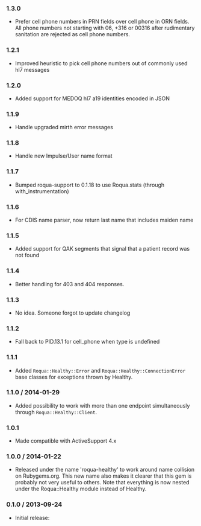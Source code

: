 ### 1.3.0

* Prefer cell phone numbers in PRN fields over cell phone in ORN fields. All phone numbers not starting with 06, +316 or 00316 after rudimentary sanitation are rejected as cell phone numbers.

### 1.2.1

* Improved heuristic to pick cell phone numbers out of commonly used hl7 messages

### 1.2.0

* Added support for MEDOQ hl7 a19 identities encoded in JSON

### 1.1.9

* Handle upgraded mirth error messages

### 1.1.8

* Handle new Impulse/User name format

### 1.1.7

* Bumped roqua-support to 0.1.18 to use Roqua.stats (through with_instrumentation)

### 1.1.6

* For CDIS name parser, now return last name that includes maiden name

### 1.1.5

* Added support for QAK segments that signal that a patient record was not found

### 1.1.4

* Better handling for 403 and 404 responses.

### 1.1.3

* No idea. Someone forgot to update changelog

### 1.1.2

* Fall back to PID.13.1 for cell_phone when type is undefined

### 1.1.1

* Added `Roqua::Healthy::Error` and `Roqua::Healthy::ConnectionError` base classes for exceptions
  thrown by Healthy.

### 1.1.0 / 2014-01-29

* Added possibility to work with more than one endpoint simultaneously through `Roqua::Healthy::Client`.

### 1.0.1

* Made compatible with ActiveSupport 4.x

### 1.0.0 / 2014-01-22

* Released under the name 'roqua-healthy' to work around name collision on Rubygems.org.
  This new name also makes it clearer that this gem is probably not very useful to others.
  Note that everything is now nested under the Roqua::Healthy module instead of Healthy.

### 0.1.0 / 2013-09-24

* Initial release:

